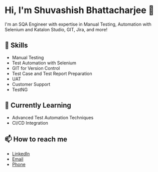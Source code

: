 # Hi, I'm Shuvashish Bhattacharjee 👋
I'm an SQA Engineer with expertise in Manual Testing, Automation with Selenium and Katalon Studio, GIT, Jira, and more!

## 🔧 Skills
- Manual Testing
- Test Automation with Selenium
- GIT for Version Control
- Test Case and Test Report Preparation
- UAT
- Customer Support
- TestNG

## 🌱 Currently Learning
- Advanced Test Automation Techniques
- CI/CD Integration

## 📫 How to reach me
- [LinkedIn](https://www.linkedin.com/in/shuvashishsqa)
- [Email](mailto:shuvashishsqa@gmail.com)
- [Phone](+8801813989531)
